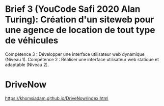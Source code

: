 # Brief 3 (YouCode Safi 2020 Alan Turing): Création d'un siteweb pour une agence de location de tout type de véhicules
Compétence 3 : Développer une interface utilisateur web dynamique (Niveau 1).
Compétence 2 : Réaliser une interface utilisateur web statique et adaptable (Niveau 2).

# DriveNow

https://khomsiadam.github.io/DriveNow/index.html
